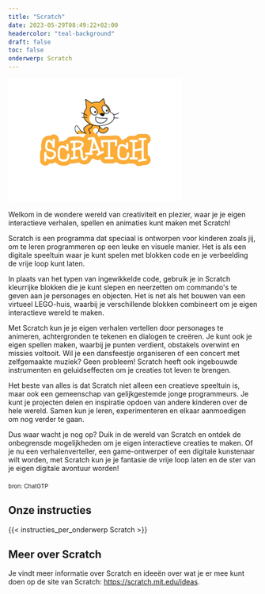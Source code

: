 ```yaml
---
title: "Scratch"
date: 2023-05-29T08:49:22+02:00
headercolor: "teal-background"
draft: false
toc: false
onderwerp: Scratch
---
```


![Scratch logo](/onderwerpen/logos/scratch.png)

Welkom in de wondere wereld van creativiteit en plezier, waar je je eigen interactieve verhalen, spellen en animaties kunt maken met Scratch!

<!--more-->


Scratch is een programma dat speciaal is ontworpen voor kinderen zoals jij, om te leren programmeren op een leuke en visuele manier. Het is als een digitale speeltuin waar je kunt spelen met blokken code en je verbeelding de vrije loop kunt laten.

In plaats van het typen van ingewikkelde code, gebruik je in Scratch kleurrijke blokken die je kunt slepen en neerzetten om commando's te geven aan je personages en objecten. Het is net als het bouwen van een virtueel LEGO-huis, waarbij je verschillende blokken combineert om je eigen interactieve wereld te maken.

Met Scratch kun je je eigen verhalen vertellen door personages te animeren, achtergronden te tekenen en dialogen te creëren. Je kunt ook je eigen spellen maken, waarbij je punten verdient, obstakels overwint en missies voltooit. Wil je een dansfeestje organiseren of een concert met zelfgemaakte muziek? Geen probleem! Scratch heeft ook ingebouwde instrumenten en geluidseffecten om je creaties tot leven te brengen.

Het beste van alles is dat Scratch niet alleen een creatieve speeltuin is, maar ook een gemeenschap van gelijkgestemde jonge programmeurs. Je kunt je projecten delen en inspiratie opdoen van andere kinderen over de hele wereld. Samen kun je leren, experimenteren en elkaar aanmoedigen om nog verder te gaan.

Dus waar wacht je nog op? Duik in de wereld van Scratch en ontdek de onbegrensde mogelijkheden om je eigen interactieve creaties te maken. Of je nu een verhalenverteller, een game-ontwerper of een digitale kunstenaar wilt worden, met Scratch kun je je fantasie de vrije loop laten en de ster van je eigen digitale avontuur worden!

<sub>bron: ChatGTP</sub>

## Onze instructies
{{< instructies_per_onderwerp Scratch >}}

## Meer over Scratch

Je vindt meer informatie over Scratch en ideeën over wat je er mee kunt doen op de site van Scratch: https://scratch.mit.edu/ideas. 